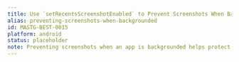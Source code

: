 ```yaml
---
title: Use `setRecentsScreenshotEnabled` to Prevent Screenshots When Backgrounded
alias: preventing-screenshots-when-backgrounded
id: MASTG-BEST-0015
platform: android
status: placeholder
note: Preventing screenshots when an app is backgrounded helps protect sensitive data from being exposed in system-generated snapshots used by the Recents screen.
---
```

